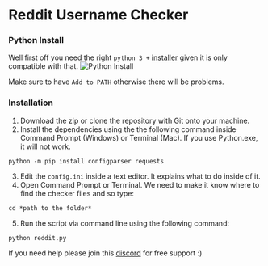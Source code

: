 #  Reddit Username Checker
### Python Install
  Well first off you need the right `python 3 +` [installer](https://www.python.org/downloads/) given it is only compatible with that.
  ![Python Install](https://i.imgur.com/xw0RAb0.png)
  
  Make sure to have `Add to PATH` otherwise there will be problems.
### Installation
1. Download the zip or clone the repository with Git onto your machine.
2. Install the dependencies using the the following command inside Command Prompt (Windows) or Terminal (Mac). If you use Python.exe, it will not work.

  `python -m pip install configparser requests`

3. Edit the `config.ini` inside a text editor. It explains what to do inside of it.
4. Open Command Prompt or Terminal. We need to make it know where to find the checker files and so type:

  `cd *path to the folder*`

5. Run the script via command line using the following command:

  `python reddit.py`

If you need help please join this [discord](https://discord.gg/hpbQayV) for free support :)
